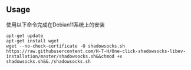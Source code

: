 ## Usage
使用以下命令完成在Debian11系统上的安装
```
apt-get update
apt-get install wget
wget --no-check-certificate -O shadowsocks.sh https://raw.githubusercontent.com/H-T-H/One-click-shadowsocks-libev-installation/master/shadowsocks.sh&&chmod +x shadowsocks.sh&&./shadowsocks.sh
```

